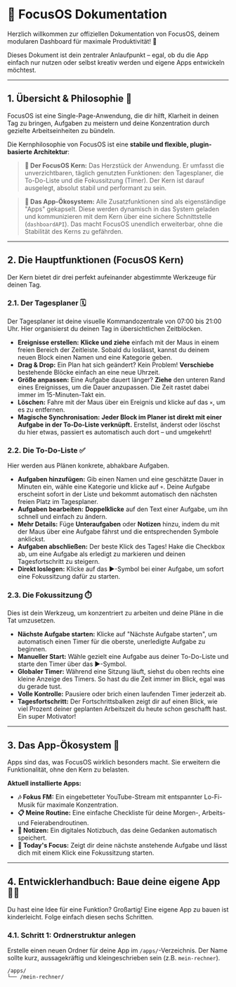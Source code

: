 # 📖 FocusOS Dokumentation

Herzlich willkommen zur offiziellen Dokumentation von FocusOS, deinem modularen Dashboard für maximale Produktivität! 🚀

Dieses Dokument ist dein zentraler Anlaufpunkt – egal, ob du die App einfach nur nutzen oder selbst kreativ werden und eigene Apps entwickeln möchtest.

---

## 1. Übersicht & Philosophie 🎯

FocusOS ist eine Single-Page-Anwendung, die dir hilft, Klarheit in deinen Tag zu bringen, Aufgaben zu meistern und deine Konzentration durch gezielte Arbeitseinheiten zu bündeln.

Die Kernphilosophie von FocusOS ist eine **stabile und flexible, plugin-basierte Architektur**:

> **🧠 Der FocusOS Kern:** Das Herzstück der Anwendung. Er umfasst die unverzichtbaren, täglich genutzten Funktionen: den Tagesplaner, die To-Do-Liste und die Fokussitzung (Timer). Der Kern ist darauf ausgelegt, absolut stabil und performant zu sein.

> **🧩 Das App-Ökosystem:** Alle Zusatzfunktionen sind als eigenständige "Apps" gekapselt. Diese werden dynamisch in das System geladen und kommunizieren mit dem Kern über eine sichere Schnittstelle (`dashboardAPI`). Das macht FocusOS unendlich erweiterbar, ohne die Stabilität des Kerns zu gefährden.

---

## 2. Die Hauptfunktionen (FocusOS Kern)

Der Kern bietet dir drei perfekt aufeinander abgestimmte Werkzeuge für deinen Tag.

### 2.1. Der Tagesplaner 🗓️

Der Tagesplaner ist deine visuelle Kommandozentrale von 07:00 bis 21:00 Uhr. Hier organisierst du deinen Tag in übersichtlichen Zeitblöcken.

* **Ereignisse erstellen:** **Klicke und ziehe** einfach mit der Maus in einem freien Bereich der Zeitleiste. Sobald du loslässt, kannst du deinem neuen Block einen Namen und eine Kategorie geben.
* **Drag & Drop:** Ein Plan hat sich geändert? Kein Problem! **Verschiebe** bestehende Blöcke einfach an eine neue Uhrzeit.
* **Größe anpassen:** Eine Aufgabe dauert länger? **Ziehe** den unteren Rand eines Ereignisses, um die Dauer anzupassen. Die Zeit rastet dabei immer im 15-Minuten-Takt ein.
* **Löschen:** Fahre mit der Maus über ein Ereignis und klicke auf das `×`, um es zu entfernen.
* **Magische Synchronisation:** **Jeder Block im Planer ist direkt mit einer Aufgabe in der To-Do-Liste verknüpft.** Erstellst, änderst oder löschst du hier etwas, passiert es automatisch auch dort – und umgekehrt!

### 2.2. Die To-Do-Liste ✅

Hier werden aus Plänen konkrete, abhakbare Aufgaben.

* **Aufgaben hinzufügen:** Gib einen Namen und eine geschätzte Dauer in Minuten ein, wähle eine Kategorie und klicke auf `+`. Deine Aufgabe erscheint sofort in der Liste und bekommt automatisch den nächsten freien Platz im Tagesplaner.
* **Aufgaben bearbeiten:** **Doppelklicke** auf den Text einer Aufgabe, um ihn schnell und einfach zu ändern.
* **Mehr Details:** Füge **Unteraufgaben** oder **Notizen** hinzu, indem du mit der Maus über eine Aufgabe fährst und die entsprechenden Symbole anklickst.
* **Aufgaben abschließen:** Der beste Klick des Tages! Hake die Checkbox ab, um eine Aufgabe als erledigt zu markieren und deinen Tagesfortschritt zu steigern.
* **Direkt loslegen:** Klicke auf das ►-Symbol bei einer Aufgabe, um sofort eine Fokussitzung dafür zu starten.

### 2.3. Die Fokussitzung ⏱️

Dies ist dein Werkzeug, um konzentriert zu arbeiten und deine Pläne in die Tat umzusetzen.

* **Nächste Aufgabe starten:** Klicke auf "Nächste Aufgabe starten", um automatisch einen Timer für die oberste, unerledigte Aufgabe zu beginnen.
* **Manueller Start:** Wähle gezielt eine Aufgabe aus deiner To-Do-Liste und starte den Timer über das ►-Symbol.
* **Globaler Timer:** Während eine Sitzung läuft, siehst du oben rechts eine kleine Anzeige des Timers. So hast du die Zeit immer im Blick, egal was du gerade tust.
* **Volle Kontrolle:** Pausiere oder brich einen laufenden Timer jederzeit ab.
* **Tagesfortschritt:** Der Fortschrittsbalken zeigt dir auf einen Blick, wie viel Prozent deiner geplanten Arbeitszeit du heute schon geschafft hast. Ein super Motivator!

---

## 3. Das App-Ökosystem 🚀

Apps sind das, was FocusOS wirklich besonders macht. Sie erweitern die Funktionalität, ohne den Kern zu belasten.

**Aktuell installierte Apps:**

* **🎶 Fokus FM:** Ein eingebetteter YouTube-Stream mit entspannter Lo-Fi-Musik für maximale Konzentration.
* **📋 Meine Routine:** Eine einfache Checkliste für deine Morgen-, Arbeits- und Feierabendroutinen.
* **📝 Notizen:** Ein digitales Notizbuch, das deine Gedanken automatisch speichert.
* **🎯 Today's Focus:** Zeigt dir deine nächste anstehende Aufgabe und lässt dich mit einem Klick eine Fokussitzung starten.

---

## 4. Entwicklerhandbuch: Baue deine eigene App 👨‍💻

Du hast eine Idee für eine Funktion? Großartig! Eine eigene App zu bauen ist kinderleicht. Folge einfach diesen sechs Schritten.

### 4.1. Schritt 1: Ordnerstruktur anlegen

Erstelle einen neuen Ordner für deine App im `/apps/`-Verzeichnis. Der Name sollte kurz, aussagekräftig und kleingeschrieben sein (z.B. `mein-rechner`).

```plaintext
/apps/
└── /mein-rechner/
